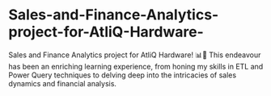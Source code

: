 # Sales-and-Finance-Analytics-project-for-AtliQ-Hardware-
Sales and Finance Analytics project for AtliQ Hardware! 📊💼 This endeavour has been an enriching learning experience, from honing my skills in ETL and Power Query techniques to delving deep into the intricacies of sales dynamics and financial analysis.
